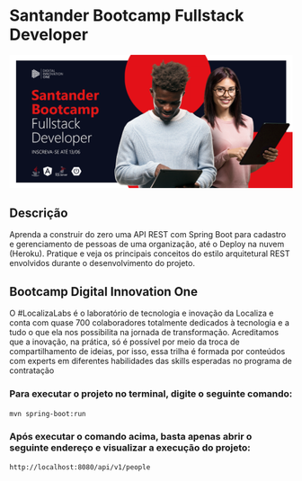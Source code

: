 # Santander Bootcamp Fullstack Developer
![Capa](https://github.com/maiksonstrife/Gerenciador-de-Pessoas-DIO/blob/main/thumbnail-1.png)

## Descrição
 Aprenda a construir do zero uma API REST com Spring Boot para cadastro e gerenciamento de pessoas de uma organização, até o Deploy na nuvem (Heroku). Pratique e veja os principais conceitos do estilo arquitetural REST envolvidos durante o desenvolvimento do projeto.

## Bootcamp Digital Innovation One
 O #LocalizaLabs é o laboratório de tecnologia e inovação da Localiza e conta com quase 700 colaboradores totalmente dedicados à tecnologia e a tudo o que ela nos possibilita na jornada de transformação. Acreditamos que a inovação, na prática, só é possível por meio da troca de compartilhamento de ideias, por isso, essa trilha é formada por conteúdos com experts em diferentes habilidades das skills esperadas no programa de contratação

### Para executar o projeto no terminal, digite o seguinte comando:
```shell script
mvn spring-boot:run 
```
### Após executar o comando acima, basta apenas abrir o seguinte endereço e visualizar a execução do projeto:
```
http://localhost:8080/api/v1/people
```
